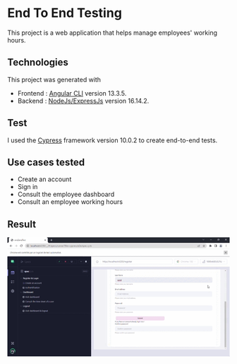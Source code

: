 # End To End Testing

This project is  a web application that helps manage employees' working hours.

## Technologies
This project was generated with 
 * Frontend : [Angular CLI](https://github.com/angular/angular-cli) version 13.3.5. 
 * Backend : [NodeJs/ExpressJs](https://nodejs.org/en/) version 16.14.2.

## Test
I used the  [ Cypress](https://www.cypress.io/) framework version 10.0.2 to create end-to-end tests.

## Use cases tested 
 * Create an account
 * Sign in 
 * Consult the employee dashboard
 * Consult an employee working hours

## Result 

![alt text](./end2endTest.gif)

